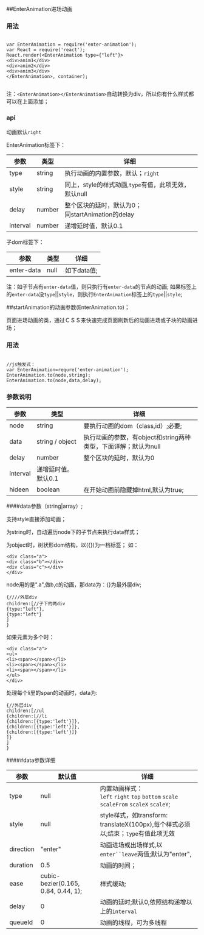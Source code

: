 ##EnterAnimation进场动画

### 用法
<pre><code>
var EnterAnimation = require('enter-animation');
var React = require('react');
React.render(&lt;EnterAnimation type={"left"}&gt
&lt;div&gtanim1&lt;/div&gt
&lt;div&gtanim2&lt;/div&gt
&lt;div&gtanim3&lt;/div&gt
&lt;/EnterAnimation&gt, container);

</code></pre>

注：`<EnterAnimation></EnterAnimation>`自动转换为div，所以你有什么样式都可以在上面添加；

### api
动画默认`right`

EnterAnimation标签下：


|参数             |类型    |详细                                                 |
|-----------------|-------|----------------------------------------------------|
|type|string|执行动画的内置参数，默认；`right`  |
|style|string|同上，style的样式动画,`type`有值，此项无效， 默认null|
|delay|number|整个区块的延时，默认为0；</br>同startAnimation的delay|
|interval|number|递增延时值，默认0.1|


子dom标签下：


|参数             |类型    |详细                                                 |
|-----------------|-------|----------------------------------------------------|
|enter-data       |null            |如下data值;|

注：如子节点有`enter-data`值，则只执行有`enter-data`的节点的动画;
如果标签上的`enter-data`没`type`||`style`，则执行`EnterAnimation`标签上的`type`||`style`;

##startAnimation的动画参数(EnterAnimation.to)；

页面进场动画的类，通过ＣＳＳ来快速完成页面刷新后的动画进场或子块的动画进场；

### 用法
<pre><code>
//js触发式：
var EnterAnimation=requre('enter-animation');
EnterAnimation.to(node,string);
EnterAnimation.to(node,data,delay);</code></pre>

### 参数说明

|参数             |类型    |详细                                                 |
|-----------------|-------|----------------------------------------------------|
|node             |string|要执行动画的dom（class,id）;必要;  |
|data             |string / object|执行动画的参数，有object和string两种类型，下面详解；默认为null|
|delay            |number|整个区块的延时，默认为0                                |
|interval         |递增延时值。默认0.1|
|hideen           |boolean|在开始动画前隐藏掉html,默认为true;                     |

####data参数（string|array）;

支持style直接添加动画；

为string时，自动遍历node下的子节点来执行data样式；

为object时，树状形dom结构，以({})为一档标签；
如：

<pre><code>&lt;div class="a"&gt;
&lt;div class="b"&gt;&lt;/div&gt;
&lt;div class="c"&gt;&lt;/div&gt;
&lt;/div&gt;</code></pre>

node用的是".a",做b,c的动画，那data为：{}为最外层div;
<pre><code>{////外层div
children:[//子下的两div
{type:"left"},
{type:"left"}
]
}</code></pre>

如果元素为多个时：

<pre><code>&lt;div class="a"&gt;
&lt;ul&gt;
&lt;li&gt;&lt;span&gt;&lt;/span&gt;&lt;/li&gt;
&lt;li&gt;&lt;span&gt;&lt;/span&gt;&lt;/li&gt;
&lt;li&gt;&lt;span&gt;&lt;/span&gt;&lt;/li&gt;
&lt;/ul&gt;
&lt;/div&gt;</code></pre>

处理每个li里的span的动画时，data为:

<pre><code>{//外层div
children:[//ul
{children:[//li
{children:[{type:'left'}]},
{children:[{type:'left'}]},
{children:[{type:'left'}]}
]}
]
}</code></pre>


#####data参数详细

|参数             |默认值           |详细                                                 |
|-----------------|----------------|----------------------------------------------------|
|type            |null            |内置动画样式：<br/>`left` `right` `top` `bottom` `scale` `scaleFrom` `scaleX` `scaleY`;|
|style            |null           |style样式，如transform: translateX(100px),每个样式必须以;结束；`type`有值此项无效|
|direction        |"enter"         |动画进场或出场样式,以`enter``leave`两值;默认为"enter",|
|duration         |0.5             |动画的时间；|
|ease             |cubic-bezier(0.165, 0.84, 0.44, 1);|样式缓动;|
|delay            |0               |动画的延时;默认0,依照结构递增以上的`interval`|
|queueId          |0               |动画的线程，可为多线程|
